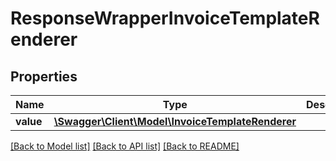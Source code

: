 # ResponseWrapperInvoiceTemplateRenderer

## Properties
Name | Type | Description | Notes
------------ | ------------- | ------------- | -------------
**value** | [**\Swagger\Client\Model\InvoiceTemplateRenderer**](InvoiceTemplateRenderer.md) |  | [optional] 

[[Back to Model list]](../README.md#documentation-for-models) [[Back to API list]](../README.md#documentation-for-api-endpoints) [[Back to README]](../README.md)


